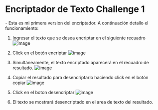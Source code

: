 <h1>Encriptador de Texto Challenge 1</h1>
- Esta es mi primera version del encriptador. A continuación detallo el funcionamiento:

1. Ingresar el texto que se desea encriptar en el siguiente recuadro
![image](https://github.com/user-attachments/assets/b7650e11-4bd7-4d74-b9d8-342679f53d7a)

2. Click en el botón encriptar
![image](https://github.com/user-attachments/assets/d1c26f9c-b80d-4544-a22d-40cfdf08c615)

3. Simultáneamente, el texto encriptado aparecerá en el recuadro de resultado.
![image](https://github.com/user-attachments/assets/f0450bcd-3535-47eb-9762-17a631dfdf44)

4. Copiar el resultado para desencriptarlo haciendo click en el botón copiar
![image](https://github.com/user-attachments/assets/2ef683ff-5134-4b07-b892-7257fde37451)

5. Click en el boton desencriptar
![image](https://github.com/user-attachments/assets/32244e1c-a9a3-4c3c-841a-68918965d058)

6. El texto se mostrará desencriptado en el area de texto del resultado.
